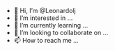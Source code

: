 - 👋 Hi, I’m @Leonardolj
- 👀 I’m interested in ...
- 🌱 I’m currently learning ...
- 💞️ I’m looking to collaborate on ...
- 📫 How to reach me ...

<!---
Leonardolj/Leonardolj is a ✨ special ✨ repository because its `README.md` (this file) appears on your GitHub profile.
You can click the Preview link to take a look at your changes.
--->

